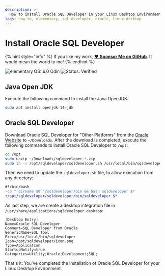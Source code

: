 ```yaml
---
description: >-
  How to install Oracle SQL Developer in your Linux Desktop Environment.
tags: how-to, elementary, sql-developer, oracle, linux-desktop
---
```


# Install Oracle SQL Developer

{% hint style="info" %}
If you like my work, [**❤️ Sponsor Me on GitHub**](https://github.com/sponsors/marbetschar). It would mean the world to me!
{% endhint %}

![elementary OS: 6.0 Odin](https://img.shields.io/badge/elementary%C2%A0OS-6.0%20Odin-007aff)
![Status: Verified](https://img.shields.io/badge/status-verified-58c633)

## Java Open JDK

Execute the following command to install the Java OpenJDK:

```bash
sudo apt install openjdk-14-jdk
```

## Oracle SQL Developer

Download Oracle SQL Developer for "Other Platforms" from the [Oracle Website](https://www.oracle.com/tools/downloads/sqldev-downloads.html) to `~/Downloads`. After the download is completed, execute the following commands to install Oracle SQL Developer to `/opt`:

```bash
cd /opt
sudo unzip ~/Downloads/sqldeveloper-*.zip
sudo ln -s /opt/sqldeveloper/sqldeveloper.sh /usr/local/bin/sqldeveloper
```

Then we need to update the `sqldeveloper.sh` file, to allow execution from any directory:

```diff
#!/bin/bash
-cd "`dirname $0`"/sqldeveloper/bin && bash sqldeveloper $*
+/opt/sqldeveloper/sqldeveloper/bin/sqldeveloper $*
```

As last step, we are create a desktop integration file in `/usr/share/applications/sqldeveloper.desktop`:

```
[Desktop Entry]
Name=Oracle SQL Developer
Comment=SQL Developer from Oracle
GenericName=SQL Tool
Exec=/usr/local/bin/sqldeveloper
Icon=/opt/sqldeveloper/icon.png
Type=Application
StartupNotify=true
Categories=Utility;Oracle;Development;SQL;
```

That's it: You've completed the installation of Oracle SQL Developer for your Linux Desktop Environment.